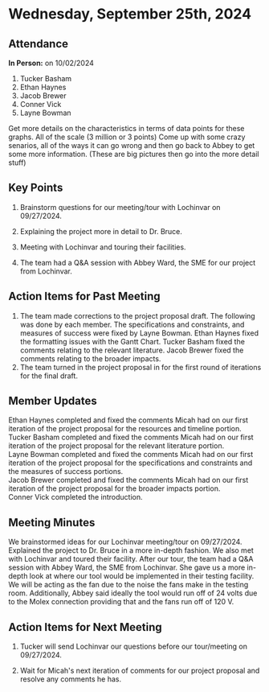 # Wednesday, September 25th, 2024

## Attendance
**In Person:** on 10/02/2024
1. Tucker Basham
2. Ethan Haynes
3. Jacob Brewer
4. Conner Vick
5. Layne Bowman


Get more details on the characteristics in terms of data points for these graphs. All of the scale (3 million or 3 points)
Come up with some crazy senarios, all of the ways it can go wrong and then go back to Abbey to get some more information. (These are big pictures then go into the more detail stuff)



## Key Points
1. Brainstorm questions for our meeting/tour with Lochinvar on 09/27/2024.

2. Explaining the project more in detail to Dr. Bruce.

3. Meeting with Lochinvar and touring their facilities.

4. The team had a Q&A session with Abbey Ward, the SME for our project from Lochinvar.


## Action Items for Past Meeting
1. The team made corrections to the project proposal draft. The following was done by each member. The specifications and constraints, and measures of success were fixed by Layne Bowman. Ethan Haynes fixed the formatting issues with the Gantt Chart. Tucker Basham fixed the comments relating to the relevant literature. Jacob Brewer fixed the comments relating to the broader impacts.
2. The team turned in the project proposal in for the first round of iterations for the final draft.  


## Member Updates
Ethan Haynes completed and fixed the comments Micah had on our first iteration of the project proposal for the resources and timeline portion.  
Tucker Basham completed and fixed the comments Micah had on our first iteration of the project proposal for the relevant literature portion.   
Layne Bowman completed and fixed the comments Micah had on our first iteration of the project proposal for the specifications and constraints and the measures of success portions.  
Jacob Brewer completed and fixed the comments Micah had on our first iteration of the project proposal for the broader impacts portion.  
Conner Vick completed the introduction.   

## Meeting Minutes
We brainstormed ideas for our Lochinvar meeting/tour on 09/27/2024. Explained the project to Dr. Bruce in a more in-depth fashion. We also met with Lochinvar and toured their facility. After our tour, the team had a Q&A session with Abbey Ward, the SME from Lochinvar. She gave us a more in-depth look at where our tool would be implemented in their testing facility. We will be acting as the fan due to the noise the fans make in the testing room. Additionally, Abbey said ideally the tool would run off of 24 volts due to the Molex connection providing that and the fans run off of 120 V.

## Action Items for Next Meeting
1. Tucker will send Lochinvar our questions before our tour/meeting on 09/27/2024.
  
2. Wait for Micah's next iteration of comments for our project proposal and resolve any comments he has.
